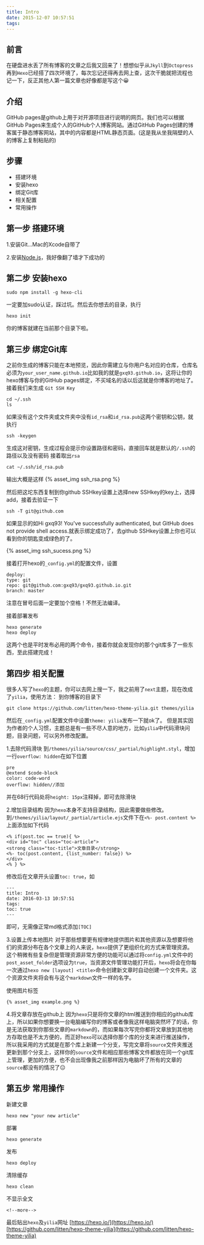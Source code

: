 ```yaml
---
title: Intro
date: 2015-12-07 10:57:51
tags:
---
```


## 前言

在硬盘进水丢了所有博客的文章之后我又回来了！想想似乎从``Jkyll``到``Octopress``再到``Hexo``已经搭了四次环境了，每次忘记还得再去网上查，这次干脆就把流程也记一下，反正其他人第一篇文章也好像都是写这个😀

## 介绍
GitHub pages是github上用于对开源项目进行说明的网页。我们也可以根据GitHub Pages来生成个人的GitHub个人博客网站。通过GitHub Pages创建的博客属于静态博客网站，其中的内容都是HTML静态页面。(这是我从坐我隔壁的人的博客上复制粘贴的)

## 步骤

* 搭建环境
* 安装hexo
* 绑定Git库
* 相关配置
* 常用操作

## 第一步 搭建环境
1.安装Git...Mac的Xcode自带了

2.安装[Node.js](https://nodejs.org/en/)，我好像翻了墙才下成功的

## 第二步 安装hexo
```shell
sudo npm install -g hexo-cli

```
一定要加sudo认证，踩过坑。然后去你想去的目录，执行
```shell
hexo init

```
你的博客就建在当前那个目录下啦。

## 第三步 绑定Git库
之前你生成的博客只能在本地预览，因此你需建立与你用户名对应的仓库，仓库名必须为``your_user_name.github.io``比如我的就是``gxq93.github.io``，这将让你的hexo博客与你的GitHub pages绑定，不买域名的话以后这就是你博客的地址了。
接着我们来生成 ``Git SSH Key``
```shell
cd ~/.ssh
ls
```
如果没有这个文件夹或文件夹中没有``id_rsa``和``id_rsa.pub``这两个密钥和公钥，就执行
```shell
ssh -keygen
```
生成这对密钥，生成过程会提示你设置路径和密码，直接回车就是默认的``/.ssh``的路径以及没有密码
接着取出``rsa``
```shell
cat ~/.ssh/id_rsa.pub
```
输出大概是这样
{% asset_img ssh_rsa.png %}


然后把这坨东西复制到你github SSHkey设置上选择new SSHkey的key上，选择add，接着去验证一下
```shell
ssh -T git@github.com
```
如果显示的如Hi gxq93! You've successfully authenticated, but GitHub does not provide shell access.就表示绑定成功了，去github SSHkey设置上你也可以看到你的钥匙变成绿色的了。

{% asset_img ssh_sucess.png %}

接着打开hexo的``_config.yml``的配置文件，设置
```shell
deploy:
type: git
repo: git@github.com:gxq93/gxq93.github.io.git
branch: master
```
注意在冒号后面一定要加个空格！不然无法编译。

接着部署发布
```shell
hexo generate
hexo deploy
```
这两个也是平时发布必用的两个命令，接着你就会发现你的那个git库多了一些东西，至此搭建完成！
## 第四步 相关配置
很多人写了``hexo``的主题，你可以去网上搜一下，我之前用了``next``主题，现在改成了``yilia``，使用方法：
到你博客的目录下
```
git clone https://github.com/litten/hexo-theme-yilia.git themes/yilia
```
然后在``_config.yml``配置文件中设置``theme: yilia``发布一下就ok了。
但是其实因为作者的个人习惯，主题总是有一些不尽人意的地方，比如``yilia``中代码滑块问题，目录问题，可以另外修改配置。

1.去除代码滑块
到``/themes/yilia/source/css/_partial/highlight.styl``，增加一行``overflow: hidden``在如下位置
```
pre
@extend $code-block
color: code-word
overflow: hidden//添加
```
并在68行代码处将``height: 15px``注释掉，即可去除滑块

2.增加目录结构
因为``hexo``本身不支持目录结构，因此需要做些修改。到``/themes/yilia/layout/_partial/article.ejs``文件下在``<%- post.content %>``上面添加如下代码
```shell
<% if(post.toc == true){ %>
<div id="toc" class="toc-article">
<strong class="toc-title">文章目录</strong>
<%- toc(post.content, {list_number: false}) %>
</div>
<% } %>
```
修改后在文章开头设置``toc: true``，如
```shell
---
title: Intro
date: 2016-03-13 10:57:51
tags:
toc: true
---
```
即可，无需像正常md格式添加``[TOC]``

3.设置上传本地图片
对于那些想要更有规律地提供图片和其他资源以及想要将他们的资源分布在各个文章上的人来说，``hexo``提供了更组织化的方式来管理资源。这个稍微有些复杂但是管理资源非常方便的功能可以通过将``config.yml``文件中的``post_asset_folder``选项设为``true``，当资源文件管理功能打开后，``hexo``将会在你每一次通过``hexo new [layout] <title>``命令创建新文章时自动创建一个文件夹。这个资源文件夹将会有与这个``markdown``文件一样的名字。

使用图片标签
```
{% asset_img example.png %}
```
4.将文章存放在github上
因为``hexo``只是将你文章的html推送到你相应的github库上，所以如果你想要换一台电脑编写你的博客或者像我这样电脑突然坏了的话，你是无法获取到你那些文章的``markdown``的，而如果每次写完你都将文章放到其他地方存取也是不太方便的，而正好``hexo``可以选择你那个库的分支来进行推送操作，所以我采用的方式就是在那个库上新建一个分支，写完文章将``source``文件夹推送更新到那个分支上，这样你的``source``文件和相应那些博客文件都放在同一个git库上管理，更加的方便，也不会出现像我之前那样因为电脑坏了所有的文章的``source``都没有的情况了😑

## 第五步 常用操作
新建文章
```shell
hexo new "your new article"
```
部署
```shell
hexo generate
```
发布
```shell
hexo deploy
```
清除缓存
```shell
hexo clean
```
不显示全文
```shell
<!--more-->
```

最后贴出``hexo``及``yilia``网址
[https://hexo.io/](https://hexo.io/)
[https://github.com/litten/hexo-theme-yilia](https://github.com/litten/hexo-theme-yilia)
